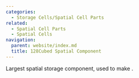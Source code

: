 ```yaml
---
categories:
  - Storage Cells/Spatial Cell Parts
related:
  - Spatial Cell Parts
  - Spatial Cells
navigation:
  parent: website/index.md
  title: 128Cubed Spatial Component
---
```


Largest spatial storage component, used to make <ItemLink 
id="spatial_storage_cell_128"/>.

<RecipeFor id="spatial_cell_component_128" />
